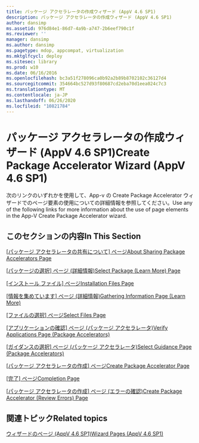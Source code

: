 ```yaml
---
title: パッケージ アクセラレータの作成ウィザード (AppV 4.6 SP1)
description: パッケージ アクセラレータの作成ウィザード (AppV 4.6 SP1)
author: dansimp
ms.assetid: 976d84e1-86d7-4a9b-a747-2b6eef790c1f
ms.reviewer: ''
manager: dansimp
ms.author: dansimp
ms.pagetype: mdop, appcompat, virtualization
ms.mktglfcycl: deploy
ms.sitesec: library
ms.prod: w10
ms.date: 06/16/2016
ms.openlocfilehash: bc3a51f278096ca0b92a2b89b8702102c36127d4
ms.sourcegitcommit: 354664bc527d93f80687cd2eba70d1eea024c7c3
ms.translationtype: MT
ms.contentlocale: ja-JP
ms.lasthandoff: 06/26/2020
ms.locfileid: "10821784"
---
```

# <span data-ttu-id="f301e-103">パッケージ アクセラレータの作成ウィザード (AppV 4.6 SP1)</span><span class="sxs-lookup"><span data-stu-id="f301e-103">Create Package Accelerator Wizard (AppV 4.6 SP1)</span></span>


<span data-ttu-id="f301e-104">次のリンクのいずれかを使用して、App-v の Create Package Accelerator ウィザードでのページ要素の使用についての詳細情報を参照してください。</span><span class="sxs-lookup"><span data-stu-id="f301e-104">Use any of the following links for more information about the use of page elements in the App-V Create Package Accelerator wizard.</span></span>

## <span data-ttu-id="f301e-105">このセクションの内容</span><span class="sxs-lookup"><span data-stu-id="f301e-105">In This Section</span></span>


<a href="" id="about-sharing-package-accelerators-page"></a>[<span data-ttu-id="f301e-106">[パッケージ アクセラレータの共有について] ページ</span><span class="sxs-lookup"><span data-stu-id="f301e-106">About Sharing Package Accelerators Page</span></span>](about-sharing-package-accelerators-page.md)  

<a href="" id="select-package--learn-more--page"></a>[<span data-ttu-id="f301e-107">[パッケージの選択] ページ (詳細情報)</span><span class="sxs-lookup"><span data-stu-id="f301e-107">Select Package (Learn More) Page</span></span>](select-package--learn-more--page.md)  

<a href="" id="installation-files-page"></a>[<span data-ttu-id="f301e-108">[インストール ファイル] ページ</span><span class="sxs-lookup"><span data-stu-id="f301e-108">Installation Files Page</span></span>](installation-files-page.md)  

<a href="" id="gathering-information-page--learn-more-"></a>[<span data-ttu-id="f301e-109">[情報を集めています] ページ (詳細情報)</span><span class="sxs-lookup"><span data-stu-id="f301e-109">Gathering Information Page (Learn More)</span></span>](gathering-information-page--learn-more-.md)  

<a href="" id="select-files-page"></a>[<span data-ttu-id="f301e-110">[ファイルの選択] ページ</span><span class="sxs-lookup"><span data-stu-id="f301e-110">Select Files Page</span></span>](select-files-page.md)  

<a href="" id="verify-applications-page--package-accelerators-"></a>[<span data-ttu-id="f301e-111">[アプリケーションの確認] ページ (パッケージ アクセラレータ)</span><span class="sxs-lookup"><span data-stu-id="f301e-111">Verify Applications Page (Package Accelerators)</span></span>](verify-applications-page--package-accelerators-.md)  

<a href="" id="select-guidance-page--package-accelerators-"></a>[<span data-ttu-id="f301e-112">[ガイダンスの選択] ページ (パッケージ アクセラレータ)</span><span class="sxs-lookup"><span data-stu-id="f301e-112">Select Guidance Page (Package Accelerators)</span></span>](select-guidance-page--package-accelerators-.md)  

<a href="" id="create-package-accelerator-page"></a>[<span data-ttu-id="f301e-113">[パッケージ アクセラレータの作成] ページ</span><span class="sxs-lookup"><span data-stu-id="f301e-113">Create Package Accelerator Page</span></span>](create-package-accelerator-page.md)  

<a href="" id="completion-page"></a>[<span data-ttu-id="f301e-114">[完了] ページ</span><span class="sxs-lookup"><span data-stu-id="f301e-114">Completion Page</span></span>](completion-page.md)  

<a href="" id="create-package-accelerator--review-errors--page"></a>[<span data-ttu-id="f301e-115">[パッケージ アクセラレータの作成] ページ (エラーの確認)</span><span class="sxs-lookup"><span data-stu-id="f301e-115">Create Package Accelerator (Review Errors) Page</span></span>](create-package-accelerator--review-errors--page.md)  

## <span data-ttu-id="f301e-116">関連トピック</span><span class="sxs-lookup"><span data-stu-id="f301e-116">Related topics</span></span>


[<span data-ttu-id="f301e-117">ウィザードのページ (AppV 4.6 SP1)</span><span class="sxs-lookup"><span data-stu-id="f301e-117">Wizard Pages (AppV 4.6 SP1)</span></span>](wizard-pages--appv-46-sp1-.md)

 

 





